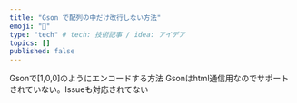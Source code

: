 ```yaml
---
title: "Gson で配列の中だけ改行しない方法"
emoji: "🎃"
type: "tech" # tech: 技術記事 / idea: アイデア
topics: []
published: false
---
```

Gsonで[1,0,0]のようにエンコードする方法
Gsonはhtml通信用なのでサポートされていない。Issueも対応されてない